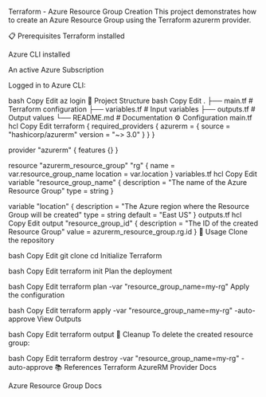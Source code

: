 Terraform - Azure Resource Group Creation
This project demonstrates how to create an Azure Resource Group using the Terraform azurerm provider.

📋 Prerequisites
Terraform installed

Azure CLI installed

An active Azure Subscription

Logged in to Azure CLI:

bash
Copy
Edit
az login
📂 Project Structure
bash
Copy
Edit
.
├── main.tf       # Terraform configuration
├── variables.tf  # Input variables
├── outputs.tf    # Output values
└── README.md     # Documentation
⚙️ Configuration
main.tf
hcl
Copy
Edit
terraform {
  required_providers {
    azurerm = {
      source  = "hashicorp/azurerm"
      version = "~> 3.0"
    }
  }
}

provider "azurerm" {
  features {}
}

resource "azurerm_resource_group" "rg" {
  name     = var.resource_group_name
  location = var.location
}
variables.tf
hcl
Copy
Edit
variable "resource_group_name" {
  description = "The name of the Azure Resource Group"
  type        = string
}

variable "location" {
  description = "The Azure region where the Resource Group will be created"
  type        = string
  default     = "East US"
}
outputs.tf
hcl
Copy
Edit
output "resource_group_id" {
  description = "The ID of the created Resource Group"
  value       = azurerm_resource_group.rg.id
}
🚀 Usage
Clone the repository

bash
Copy
Edit
git clone <repo-url>
cd <repo-folder>
Initialize Terraform

bash
Copy
Edit
terraform init
Plan the deployment

bash
Copy
Edit
terraform plan -var "resource_group_name=my-rg"
Apply the configuration

bash
Copy
Edit
terraform apply -var "resource_group_name=my-rg" -auto-approve
View Outputs

bash
Copy
Edit
terraform output
🧹 Cleanup
To delete the created resource group:

bash
Copy
Edit
terraform destroy -var "resource_group_name=my-rg" -auto-approve
📚 References
Terraform AzureRM Provider Docs

Azure Resource Group Docs

